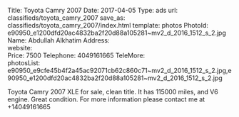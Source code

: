 Title:          Toyota Camry 2007
Date:           2017-04-05
Type:           ads
url:            classifieds/toyota_camry_2007
save_as:        classifieds/toyota_camry_2007/index.html
template:       photos
PhotoId:        e90950_e1200dfd20ac4832ba2f20d88a105281~mv2_d_2016_1512_s_2.jpg
Name:           Abdullah Alkhatim
Address:        
website:        
Price:          7500
Telephone:      4049161665
TeleMore:       
photosList:     e90950_e9cfe45b4f2a45ac92071cb62c860c71~mv2_d_2016_1512_s_2.jpg,e90950_e1200dfd20ac4832ba2f20d88a105281~mv2_d_2016_1512_s_2.jpg

Toyota Camry 2007 XLE for sale, clean title. It has 115000 miles, and V6 engine. Great condition. For more information please contact me at +14049161665
